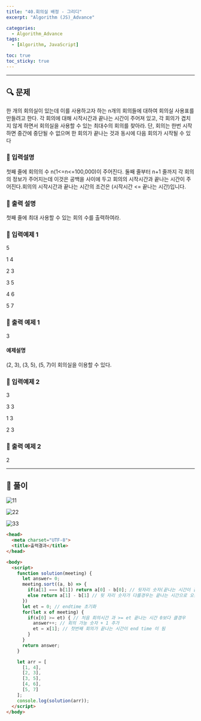 ```yaml
---
title: "40.회의실 배정 - 그리디"
excerpt: "Algorithm (JS)_Advance"

categories:
  - Algorithm_Advance
tags:
  - [Algorithm, JavaScript]

toc: true
toc_sticky: true
---
```


---


##  🔍 문제 
한 개의 회의실이 있는데 이를 사용하고자 하는 n개의 회의들에 대하여 회의실 사용표를 만들려고 한다. 각 회의에 대해 시작시간과 끝나는 시간이 주어져 있고, 각 회의가 겹치지 않게 하면서 회의실을 사용할 수 있는 최대수의 회의를 찾아라. 단, 회의는 한번 시작하면 중간에 중단될 수 없으며 한 회의가 끝나는 것과 동시에 다음 회의가 시작될 수 있다


### 🔹 입력설명
첫째 줄에 회의의 수 n(1<=n<=100,000)이 주어진다. 둘째 줄부터 n+1 줄까지 각 회의의 정보가 주어지는데 이것은 공백을 사이에 두고 회의의 시작시간과 끝나는 시간이 주어진다.회의의 시작시간과 끝나는 시간의 조건은 (시작시간 <= 끝나는 시간)입니다.
 
### 🔹 출력 설명
첫째 줄에 최대 사용할 수 있는 회의 수를 출력하여라. 

### 🔹 입력예제 1
5  

1 4

2 3

3 5

4 6 

5 7

### 🔹 출력 예제 1
3

#### 예제설명

(2, 3), (3, 5), (5, 7)이 회의실을 이용할 수 있다.

### 🔹 입력예제 2
3

3 3

1 3

2 3

### 🔹 출력 예제 2
2



----

##  📌 풀이

![11](https://user-images.githubusercontent.com/28912774/119430569-fbd26a80-bd4b-11eb-8de0-dfb98a861a31.jpg)


![22](https://user-images.githubusercontent.com/28912774/119430570-fc6b0100-bd4b-11eb-8977-b72031225ca9.jpg)


![33](https://user-images.githubusercontent.com/28912774/119430572-fd9c2e00-bd4b-11eb-9e89-124e09185449.jpg)

```html
<head>
  <meta charset="UTF-8">
  <title>출력결과</title>
</head>

<body>
  <script>
    function solution(meeting) {
      let answer= 0;
      meeting.sort((a, b) => {
        if(a[1] === b[1]) return a[0] - b[0]; // 뒷자리 숫자(끝나는 시간이 같을경우) 는 앞자리 숫자로 오름차순으로 정렬함
        else return a[1] - b[1] // 뒷 자리 숫자가 다를경우는 끝나는 시간으로 오름차순 정렬
      })
      let et = 0; // endtime 초기화
      for(let x of meeting) {
        if(x[0] >= et) { // 처음 회의시간 과 >= et 끝나는 시간 0보다 클경우
          answer++; // 회의 가능 숫자 + 1 추가
          et = x[1]; // 첫번째 회의가 끝나는 시간이 end time 이 됨
        }
      }
      return answer;
    }

    let arr = [
      [1, 4],
      [2, 3],
      [3, 5],
      [4, 6],
      [5, 7]
    ];
    console.log(solution(arr));
  </script>
</body>
```

